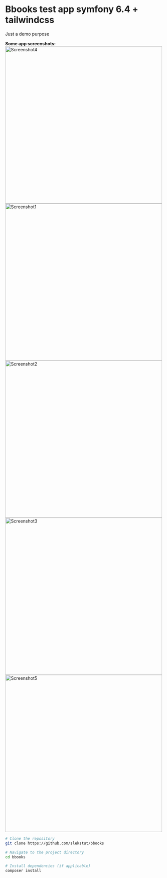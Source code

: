 # Bbooks test app symfony 6.4 + tailwindcss
Just a demo purpose

**Some app screenshots:**  
<img src="https://live.staticflickr.com/65535/54271416865_a560f1b199_b.jpg" alt="Screenshot4" width="500" />
<img src="https://live.staticflickr.com/65535/54271416855_cc67158bc0_b.jpg" alt="Screenshot1" width="500" />
<img src="https://live.staticflickr.com/65535/54270104747_fdcf7cef26_b.jpg" alt="Screenshot2" width="500" />
<img src="https://live.staticflickr.com/65535/54270104752_2f5b7d08d1_b.jpg" alt="Screenshot3" width="500" />
<img src="https://live.staticflickr.com/65535/54271252379_93c95c8124_b.jpg" alt="Screenshot5" width="500" />

```bash
# Clone the repository
git clone https://github.com/slekstut/bbooks

# Navigate to the project directory
cd bbooks

# Install dependencies (if applicable)
composer install

